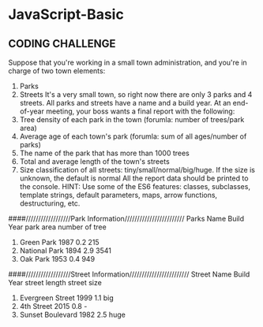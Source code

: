 # JavaScript-Basic
## CODING CHALLENGE

Suppose that you're working in a small town administration, and you're in charge of two town elements:
1. Parks
2. Streets
It's a very small town, so right now there are only 3 parks and 4 streets. All parks and streets have a name and a build year.
At an end-of-year meeting, your boss wants a final report with the following:
1. Tree density of each park in the town (forumla: number of trees/park area)
2. Average age of each town's park (forumla: sum of all ages/number of parks)
3. The name of the park that has more than 1000 trees
4. Total and average length of the town's streets
5. Size classification of all streets: tiny/small/normal/big/huge. If the size is unknown, the default is normal
All the report data should be printed to the console.
HINT: Use some of the ES6 features: classes, subclasses, template strings, default parameters, maps, arrow functions, destructuring, etc.

####//////////////////Park Information////////////////////////
    Parks Name    Build Year   park area   number of tree
1) Green Park      1987          0.2            215
1) National Park   1894          2.9            3541
1) Oak Park        1953          0.4            949

####//////////////////Street Information////////////////////////
    Street Name        Build Year  street length    street size
1) Evergreen Street       1999            1.1              big
1) 4th Street             2015            0.8               -
1) Sunset Boulevard       1982            2.5              huge
